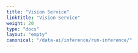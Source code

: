 ```yaml
---
title: "Vision Service"
linkTitle: "Vision Service"
weight: 20
type: "docs"
layout: "empty"
canonical: "/data-ai/inference/run-inference/"
---
```

